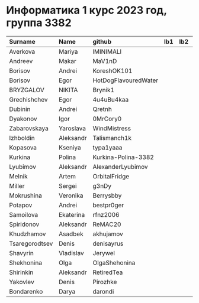 # Информатика 1 курс 2023 год, группа 3382

| Surname        | Name      | github               | lb1   | lb2   | lb3   |
|:---------------|:----------|:---------------------|:------|:------|:------|
| Averkova       | Mariya    | lMINIMALl            |       |       |       |
| Andreev        | Makar     | MaV1nD               |       |       |       |
| Borisov        | Andrei    | KoreshOK101          |       |       |       |
| Borisov        | Egor      | HotDogFlavouredWater |       |       |       |
| BRYZGALOV      | NIKITA    | Brynik1              |       |       |       |
| Grechishchev   | Egor      | 4u4uBu4kaa           |       |       |       |
| Dubinin        | Andrei    | Qretnh               |       |       |       |
| Dyakonov       | Igor      | 0MrCory0             |       |       |       |
| Zabarovskaya   | Yaroslava | WindMistress         |       |       |       |
| Izhboldin      | Aleksandr | Talismanch1k         |       |       |       |
| Kopasova       | Kseniya   | typa1yaaa            |       |       |       |
| Kurkina        | Polina    | Kurkina-Polina-3382  |       |       |       |
| Lyubimov       | Aleksandr | AlexanderLyubimov    |       |       |       |
| Melnik         | Artem     | OrbitalFridge        |       |       |       |
| Miller         | Sergei    | g3nDy                |       |       |       |
| Mokrushina     | Veronika  | Berrysbby            |       |       |       |
| Potapov        | Andrei    | bestpr0ger           |       |       |       |
| Samoilova      | Ekaterina | rfnz2006             |       |       |       |
| Spiridonov     | Aleksandr | ReMAC20              |       |       |       |
| Khudzhamov     | Asadbek   | akhujamov            |       |       |       |
| Tsaregorodtsev | Denis     | denisayrus           |       |       |       |
| Shavyrin       | Vladislav | Jerywel              |       |       |       |
| Shekhonina     | Olga      | OlgaShehonina        |       |       |       |
| Shirinkin      | Aleksandr | RetiredTea           |       |       |       |
| Yakovlev       | Denis     | Pirozhke             |       |       |       |
| Bondarenko     | Darya     | darondi              |       |       |       |
